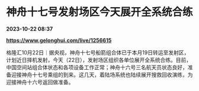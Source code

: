 # 神舟十七号发射场区今天展开全系统合练

**2023-10-22 08:37**

**https://www.gelonghui.com/live/1256615**

格隆汇10月22日｜据央视，神舟十七号船箭组合体已于本月19日转运至发射区，计划近日择机发射，今天（22日），发射场区组织各单位展开全系统合练。目前，中国空间站组合体状态和各项设备工作正常；神舟十六号三名航天员状态良好，准备迎接神舟十七号乘组的到来。这几天，着陆场系统也陆续展开搜救回收演练，为迎接神舟十六号返回做准备。